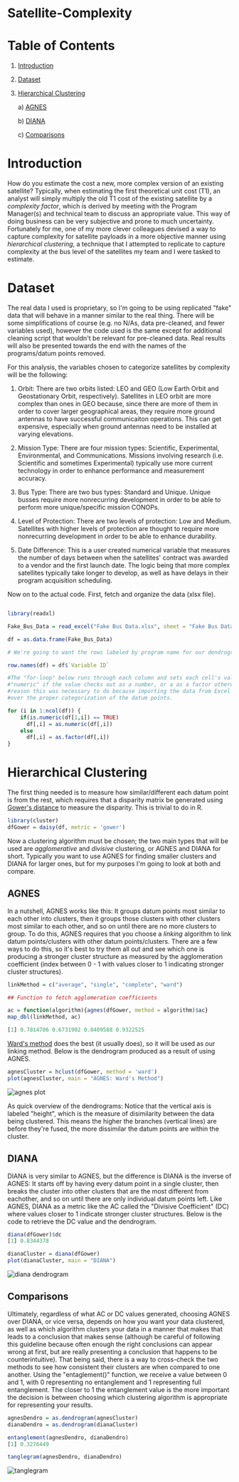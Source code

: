 # Satellite-Complexity

# Table of Contents

1. [Introduction](#introduction)

2. [Dataset](#dataset)

3. [Hierarchical Clustering](#hc)
    
    a) [AGNES](#agnes)
    
    b) [DIANA](#diana)
    
    c) [Comparisons](#comparisons)

<a name="introduction"></a> 
# Introduction

How do you estimate the cost a new, more complex version of an existing satellite? Typically, when estimating the first theoretical unit cost (T1), an analyst will simply multiply the old T1 cost of the existing satellite by a *complexity factor*, which is derived by meeting with the Program Manager(s) and technical team to discuss an appropriate value. This way of doing business can be very subjective and prone to much uncertainty. Fortunately for me, one of my more clever colleagues devised a way to capture complexity for satellite payloads in a more objective manner using *hierarchical clustering*, a technique that I attempted to replicate to capture complexity at the bus level of the satellites my team and I were tasked to estimate.

<a name="dataset"></a> 
# Dataset

The real data I used is proprietary, so I'm going to be using replicated "fake" data that will behave in a manner similar to the real thing. There will be some simplifications of course (e.g. no N/As, data pre-cleaned, and fewer variables used), however the code used is the same except for additional cleaning script that wouldn't be relevant for pre-cleaned data. Real results will also be presented towards the end with the names of the programs/datum points removed. 

For this analysis, the variables chosen to categorize satellites by complexity will be the following:

1. Orbit: There are two orbits listed: LEO and GEO (Low Earth Orbit and Geostationary Orbit, respectively). Satellites in LEO orbit     are more complex than ones in GEO because, since there are more of them in order to cover larger geographical areas, they require more ground antennas to have successful communicaiton operations. This can get expensive, especially when ground antennas need to be installed at varying elevations.

2. Mission Type: There are four mission types: Scientific, Experimental, Environmental, and Communications. Missions involving research (i.e. Scientific and sometimes Experimental) typically use more current technology in order to enhance performance and measurement accuracy. 

3. Bus Type: There are two bus types: Standard and Unique. Unique busses require more nonrecurring development in order to be able to perform more unique/specific mission CONOPs.  

4. Level of Protection: There are two levels of protection: Low and Medium. Satellites with higher levels of protection are thought to require more nonrecurring development in order to be able to enhance durability. 

5. Date Difference: This is a user created numerical variable that measures the number of days between when the satellites' contract was awarded to a vendor and the first launch date. The logic being that more complex satellites typically take longer to develop, as well as have delays in their program acquisition scheduling.

Now on to the actual code. First, fetch and organize the data (xlsx file).

```R

library(readxl)

Fake_Bus_Data = read_excel("Fake Bus Data.xlsx", sheet = "Fake Bus Data - For RStudio")

df = as.data.frame(Fake_Bus_Data)

# We're going to want the rows labeled by program name for our dendrogram charts later.

row.names(df) = df$`Variable ID` 

#The "for-loop" below runs through each column and sets each cell's value to either 
#"numeric" if the value checks out as a number, or a as a factor otherwise. For some 
#reason this was necessary to do because importing the data from Excel to R didn't carry
#over the proper categorization of the datum points.

for (i in 1:ncol(df)) {
    if(is.numeric(df[1,i]) == TRUE)
      df[,i] = as.numeric(df[,i])
    else
      df[,i] = as.factor(df[,i])
}


```
<a name="hc"></a> 
# Hierarchical Clustering

The first thing needed is to measure how similar/different each datum point is from the rest, which requires that a disparity matrix be generated using [Gower's distance](https://www.math.vu.nl/~sbhulai/papers/thesis-vandenhoven.pdf) to measure the disparity. This is trivial to do in R.

```R
library(cluster)
dfGower = daisy(df, metric = 'gower')
```

Now a clustering algorithm must be chosen; the two main types that will be used are *agglomerative* and *divisive* clustering, or AGNES and DIANA for short. Typically you want to use AGNES for finding smaller clusters and DIANA for larger ones, but for my purposes I'm going to look at both and compare.

<a name="agnes"></a> 
## AGNES

In a nutshell, AGNES works like this: It groups datum points most similar to each other into clusters, then it groups those clusters with other clusters most similar to each other, and so on until there are no more clusters to group. To do this, AGNES requires that you choose a *linking* algorithm to link datum points/clusters with other datum points/clusters. There are a few ways to do this, so it's best to try them all out and see which one is producing a stronger cluster structure as measured by the agglomeration coefficient (index between 0 - 1 with values closer to 1 indicating stronger cluster structures). 

```R
linkMethod = c("average", "single", "complete", "ward")

## Function to fetch agglomeration coefficients

ac = function(algorithm){agnes(dfGower, method = algorithm)$ac}
map_dbl(linkMethod, ac)

[1] 0.7814706 0.6731902 0.8409588 0.9322525
```
[Ward's method](https://en.wikipedia.org/wiki/Ward%27s_method) does the best (it usually does), so it will be used as our linking method. Below is the dendrogram produced as a result of using AGNES.

```R
agnesCluster = hclust(dfGower, method = 'ward')
plot(agnesCluster, main = "AGNES: Ward's Method")
```
![agnes plot](images/agnes_plot.png)

As quick overview of the dendrograms: Notice that the vertical axis is labeled "height", which is the measure of disimilarity between the data being clustered. This means the higher the branches (vertical lines) are before they're fused, the more dissimilar the datum points are within the cluster.

<a name="diana"></a> 
## DIANA

DIANA is very similar to AGNES, but the difference is DIANA is the inverse of AGNES: It starts off by having every datum point in a single cluster, then breaks the cluster into other clusters that are the most different from eachother, and so on until there are only individual datum points left. Like AGNES, DIANA as a metric like the AC called the "Divisive Coefficient" (DC) where values closer to 1 indicate stronger cluster structures. Below is the code to retrieve the DC value and the dendrogram.

```R
diana(dfGower)$dc
[1] 0.8344378

dianaCluster = diana(dfGower)
plot(dianaCluster, main = "DIANA")
```
![diana dendrogram](images/diana_plot.png)


<a name="comparisons"></a>
## Comparisons

Ultimately, regardless of what AC or DC values generated, choosing AGNES over DIANA, or vice versa, depends on how you want your data clustered, as well as which algorithm clusters your data in a manner that makes that leads to a conclusion that makes sense (although be careful of following this guideline because often enough the right conclusions can appear wrong at first, but are really presenting a conclusion that happens to be counterintuitive). That being said, there is a way to cross-check the two methods to see how consistent their clusters are when compared to one another. Using the "entaglement()" function, we receive a value between 0 and 1, with 0 representing no entanglement and 1 representing full entanglement. The closer to 1 the entanglement value is the more important the decision is between choosing which clustering algorithm is appropriate for representing your results. 

```R
agnesDendro = as.dendrogram(agnesCluster)
dianaDendro = as.dendrogram(dianaCluster)

entanglement(agnesDendro, dianaDendro)
[1] 0.3276449

tanglegram(agnesDendro, dianaDendro)
```
![tanglegram](images/tanglegram.png)
